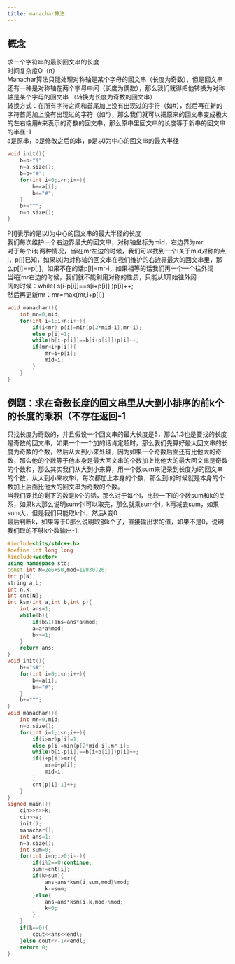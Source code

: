 ```yaml
---
title: manachar算法
---
```


## 概念
求一个字符串的最长回文串的长度  
时间复杂度O（n）  
Manachar算法只能处理对称轴是某个字母的回文串（长度为奇数），但是回文串还有一种是对称轴在两个字母中间（长度为偶数），那么我们就得把他转换为对称轴是某个字母的回文串 （转换为长度为奇数的回文串）  
转换方式：在所有字符之间和首尾加上没有出现过的字符（如#），然后再在新的字符首尾加上没有出现过的字符（如*），那么我们就可以把原来的回文串变成极大的左右端用#来表示的奇数的回文串，那么原串里回文串的长度等于新串的回文串的半径-1  
a是原串，b是修改之后的串，p是以i为中心的回文串的最大半径  
```cpp
void init(){
	b=b+"$";
	n=a.size();
	b=b+"#";
	for(int i=0;i<n;i++){
		b+=a[i];
		b+="#";
	}
	b+="^";
	n=b.size();
}
```
P[i]表示的是以i为中心的回文串的最大半径的长度    
我们每次维护一个右边界最大的回文串，对称轴坐标为mid，右边界为mr  
对于每个i有两种情况，当i在mr左边的时候，我们可以找到一个i关于mid对称的点j，p[j]已知，如果以j为对称轴的回文串在我们维护的右边界最大的回文串里，那么p[i]==p[j]，如果不在的话p[i]=mr-i，如果相等的话我们再一个一个往外阔  
当i在mr右边的时候，我们就不能利用对称的性质，只能从1开始往外阔  
阔的时候：while( s[i-p[i]]==s[i+p[i]] )p[i]++;  
然后再更新mr：mr=max(mr,i+p[i])  

```cpp
void manachar(){
	int mr=0,mid;
	for(int i=1;i<n;i++){
		if(i<mr) p[i]=min(p[2*mid-i],mr-i);
		else p[i]=1;
		while(b[i-p[i]]==b[i+p[i]])p[i]++;
		if(mr<i+p[i]){
			mr=i+p[i];
			mid=i;
		}
	}
}
```
## 例题：求在奇数长度的回文串里从大到小排序的前k个的长度的乘积（不存在返回-1
只找长度为奇数的，并且假设一个回文串的最大长度是5，那么1.3也是要找的长度是奇数的回文串，如果一个一个加的话肯定超时，那么我们先算好最大回文串的长度为奇数的个数，然后从大到小来处理，因为如果一个奇数后面还有比他大的奇数，那么他的个数等于他本身是最大回文串的个数加上比他大的最大回文串是奇数的个数和，那么其实我们从大到小来算，用一个数sum来记录到长度为i的回文串的个数，从大到小来枚举i，每次都加上本身的个数，那么到i的时候就是本身的个数加上后面比他大的回文串为奇数的个数。  
当我们要找的剩下的数是k个的话，那么对于每个i，比较一下i的个数sum和k的关系，如果k大那么说明sum个i可以取完，那么就乘sum个i，k再减去sum，如果sum大，但是我们只能取k个i，然后k变0  
最后判断k，如果等于0那么说明取够k个了，直接输出求的值，如果不是0，说明我们取的不够k个数输出-1.  
```cpp
#include<bits/stdc++.h>
#define int long long
#include<vector>
using namespace std;
const int N=2e6+50,mod=19930726;
int p[N];
string a,b;
int n,k;
int cnt[N];
int ksm(int a,int b,int p){
	int ans=1;
	while(b){
		if(b&1)ans=ans*a%mod;
		a=a*a%mod;
		b>>=1;
	}
	return ans;
}
void init(){
	b+="$#";
	for(int i=0;i<n;i++){
		b+=a[i];
		b+="#";
	}
	b+="^";
}
void manachar(){
	int mr=0,mid;
	n=b.size();
	for(int i=1;i<n;i++){
		if(i>mr)p[i]=1;
		else p[i]=min(p[2*mid-i],mr-i);
		while(b[i-p[i]]==b[i+p[i]])p[i]++;
		if(i+p[i]>mr){
			mr=i+p[i];
			mid=i;
		}
		cnt[p[i]-1]++;
	}
}
signed main(){
	cin>>n>>k;
	cin>>a;
	init();
	manachar();
	int ans=1;
	n=a.size();
	int sum=0;
	for(int i=n;i>0;i--){
		if(i%2==0)continue;
		sum+=cnt[i];
		if(k>sum){
			ans=ans*ksm(i,sum,mod)%mod;
			k-=sum;
		}else{
			ans=ans*ksm(i,k,mod)%mod;
			k=0;
		}
	}
	if(k==0){
		cout<<ans<<endl;
	}else cout<<-1<<endl;
	return 0;
}

```